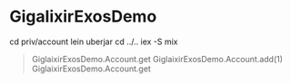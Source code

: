 # GigalixirExosDemo

cd priv/account
lein uberjar
cd ../..
iex -S mix
> GiglaixirExosDemo.Account.get
> GiglaixirExosDemo.Account.add(1)
> GiglaixirExosDemo.Account.get
